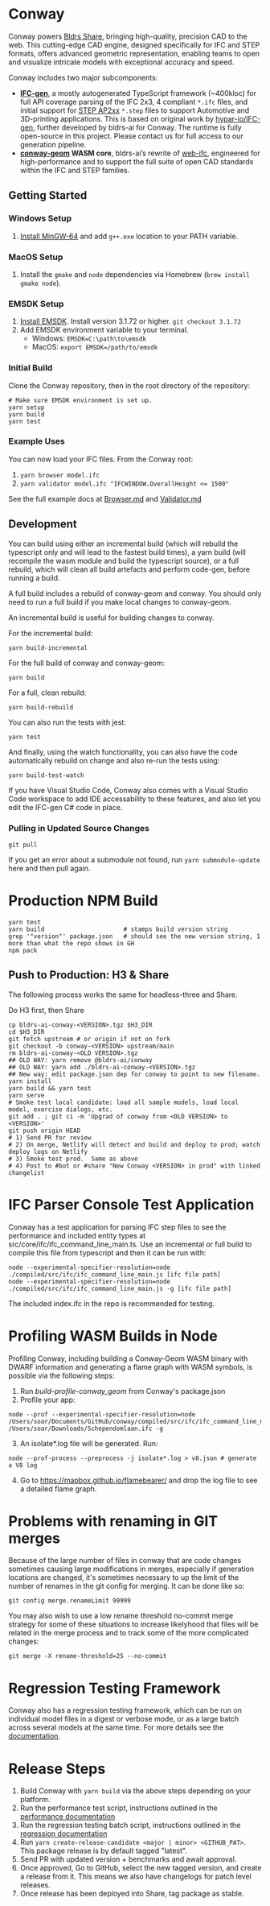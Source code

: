 # Conway

Conway powers [Bldrs Share](https://github.com/bldrs-ai/Share), bringing high-quality, precision CAD to the web. This cutting-edge CAD engine, designed specifically for IFC and STEP formats, offers advanced geometric representation, enabling teams to open and visualize intricate models with exceptional accuracy and speed.
 
Conway includes two major subcomponents:
  - **[IFC-gen](https://github.com/bldrs-ai/conway/tree/main/src/ifc/ifc4_gen)**, a mostly autogenerated TypeScript framework (~400kloc) for full API coverage parsing of the IFC 2x3, 4 compliant `*.ifc` files, and initial support for [STEP AP2xx](https://en.wikipedia.org/wiki/ISO_10303-21) `*.step` files to support Automotive and 3D-printing applications.  This is based on original work by [hypar-io/IFC-gen](https://github.com/hypar-io/IFC-gen), further developed by bldrs-ai for Conway.  The runtime is fully open-source in this project.  Please contact us for full access to our generation pipeline.
  - **[conway-geom](https://github.com/bldrs-ai/conway-geom) WASM core**, bldrs-ai’s rewrite of [web-ifc](https://github.com/ThatOpen/engine_web-ifc), engineered for high-performance and to support the full suite of open CAD standards within the IFC and STEP families.

## Getting Started

### Windows Setup
1. [Install MinGW-64](https://github.com/msys2/msys2-installer/releases/download/2022-06-03/msys2-x86_64-20220603.exe) and add ```g++.exe``` location to your PATH variable.

### MacOS Setup 

1. Install the `gmake` and `node` dependencies via Homebrew (```brew install gmake node```).

### EMSDK Setup
1. [Install EMSDK](https://github.com/emscripten-core/emsdk). Install version 3.1.72 or higher. ```git checkout 3.1.72```
2. Add EMSDK environment variable to your terminal.
   - Windows: ```EMSDK=C:\path\to\emsdk```
   - MacOS: ```export EMSDK=/path/to/emsdk```

### Initial Build

Clone the Conway repository, then in the root directory of the repository:
```
# Make sure EMSDK environment is set up.
yarn setup
yarn build
yarn test
```

### Example Uses
You can now load your IFC files. From the Conway root:
1. ```yarn browser model.ifc```
2. ```yarn validator model.ifc "IFCWINDOW.OverallHeight <= 1500"```

See the full example docs at [Browser.md](src/examples/Browser.md) and [Validator.md](src/examples/Validator.md)

## Development
You can build using either an incremental build (which will rebuild the typescript only and will lead to the fastest build times), a yarn build (will recompile the wasm module and build the typescript source), or a full rebuild, which will clean all build artefacts and perform code-gen, before running a build.

A full build includes a rebuild of conway-geom and conway. You should only need to run a full build if you make local changes to conway-geom. 

An incremental build is useful for building changes to conway.  


For the incremental build:
```
yarn build-incremental
```

For the full build of conway and conway-geom:
```
yarn build
```

For a full, clean rebuild:
```
yarn build-rebuild
```

You can also run the tests with jest:
```
yarn test
```

And finally, using the watch functionality, you can also have the code automatically rebuild on change and also re-run the tests using:
```
yarn build-test-watch
```

If you have Visual Studio Code, Conway also comes with a Visual Studio Code workspace to add IDE accessability to these features, and also let you edit the IFC-gen C# code in place.

### Pulling in Updated Source Changes
```git pull```

If you get an error about a submodule not found, run ```yarn submodule-update``` here and then pull again. 

# Production NPM Build
```
yarn test
yarn build                      # stamps build version string
grep '"version"' package.json   # should see the new version string, 1 more than what the repo shows in GH
npm pack
```

## Push to Production: H3 & Share
The following process works the same for headless-three and Share.

Do H3 first, then Share
```
cp bldrs-ai-conway-<VERSION>.tgz $H3_DIR
cd $H3_DIR
git fetch upstream # or origin if not on fork
git checkout -b conway-<VERSION> upstream/main
rm bldrs-ai-conway-<OLD VERSION>.tgz
## OLD WAY: yarn remove @bldrs-ai/conway
## OLD WAY: yarn add ./bldrs-ai-conway-<VERSION>.tgz
## New way: edit package.json dep for conway to point to new filename.
yarn install
yarn build && yarn test
yarn serve
# Smoke test local candidate: load all sample models, load local model, exercise dialogs, etc.
git add . ; git ci -m 'Upgrad of conway from <OLD VERSION> to <VERSION>'
git push origin HEAD
# 1) Send PR for review
# 2) On merge, Netlify will detect and build and deploy to prod; watch deploy logs on Netlify
# 3) Smoke test prod.  Same as above
# 4) Post to #bot or #share "New Conway <VERSION> in prod" with linked changelist
```

# IFC Parser Console Test Application

Conway has a test application for parsing IFC step files to see the performance and included entity types at src/core/ifc/ifc_command_line_main.ts. 
Use an incremental or full build to compile this file from typescript and then it can be run with:

```
node --experimental-specifier-resolution=node ./compiled/src/ifc/ifc_command_line_main.js [ifc file path]
node --experimental-specifier-resolution=node ./compiled/src/ifc/ifc_command_line_main.js -g [ifc file path]
```

The included index.ifc in the repo is recommended for testing.

# Profiling WASM Builds in Node
Profiling Conway, including building a Conway-Geom WASM binary with DWARF information and generating a flame graph with WASM symbols, is possible via the following steps:
1. Run *build-profile-conway_geom* from Conway's package.json 
2. Profile your app: 
```
node --prof --experimental-specifier-resolution=node /Users/soar/Documents/GitHub/conway/compiled/src/ifc/ifc_command_line_main.js /Users/soar/Downloads/Schependomlaan.ifc -g
```
3. An isolate*.log file will be generated. Run:
```
node --prof-process --preprocess -j isolate*.log > v8.json # generate a V8 log
```
4. Go to https://mapbox.github.io/flamebearer/ and drop the log file to see a detailed flame graph.

# Problems with renaming in GIT merges

Because of the large number of files in conway that are code changes sometimes causing large modifications in merges, especially if generation locations are changed, it's sometimes necessary to up the limit of the number of renames in the git config for merging. It can be done like so:

```
git config merge.renameLimit 99999
```

You may also wish to use a low rename threshold no-commit merge strategy for some of these situations to increase likelyhood that files will be related in the merge process and to track some of the more complicated changes:

```
git merge -X rename-threshold=25 --no-commit
```

# Regression Testing Framework

Conway also has a regression testing framework, which can be run on individual model files in a digest or verbose mode, or as a large batch across several models at the same time. For more details see the [documentation](regression/README.MD).


# Release Steps
1. Build Conway with `yarn build` via the above steps depending on your platform.
2. Run the performance test script, instructions outlined in the [performance documentation](scripts/README.md)
3. Run the regression testing batch script, instructions outlined in the [regression documentation](regression/README.md)
4. Run `yarn create-release-candidate <major | minor> <GITHUB_PAT>`. This package release is by default tagged "latest". 
5. Send PR with updated version + benchmarks and await approval.
6. Once approved, Go to GitHub, select the new tagged version, and create a release from it. This means we also have changelogs for patch level releases.
7. Once release has been deployed into Share, tag package as stable.
